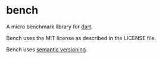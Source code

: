 bench
=====

A micro benchmark library for [dart](http://www.dartlang.org/).

Bench uses the MIT license as described in the LICENSE file.

Bench uses [semantic versioning](http://semver.org/).